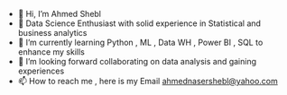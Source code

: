 - 👋 Hi, I’m Ahmed Shebl
- 👀 Data Science Enthusiast with solid experience in Statistical and business analytics 
- 🌱 I’m currently learning Python , ML , Data WH , Power BI , SQL  to enhance my skills 
- 💞️ I’m  looking forward  collaborating on data analysis and gaining experiences
- 📫 How to reach me , here is my Email ahmednasershebl@yahoo.com

<!---
AhmedShebl21/AhmedShebl21 is a ✨ special ✨ repository because its `README.md` (this file) appears on your GitHub profile.
You can click the Preview link to take a look at your changes.
--->
